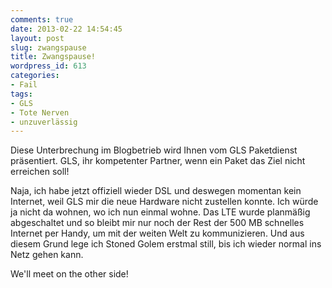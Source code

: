 ```yaml
---
comments: true
date: 2013-02-22 14:54:45
layout: post
slug: zwangspause
title: Zwangspause!
wordpress_id: 613
categories:
- Fail
tags:
- GLS
- Tote Nerven
- unzuverlässig
---
```


Diese Unterbrechung im Blogbetrieb wird Ihnen vom GLS Paketdienst präsentiert. GLS, ihr kompetenter Partner, wenn ein Paket das Ziel nicht erreichen soll! 
<!-- more -->
Naja, ich habe jetzt offiziell wieder DSL und deswegen momentan kein Internet, weil GLS mir die neue Hardware nicht zustellen konnte. Ich würde ja nicht da wohnen, wo ich nun einmal wohne. Das LTE wurde planmäßig abgeschaltet und so bleibt mir nur noch der Rest der 500 MB schnelles Internet per Handy, um mit der weiten Welt zu kommunizieren. Und aus diesem Grund lege ich Stoned Golem erstmal still, bis ich wieder normal ins Netz gehen kann. 

We'll meet on the other side!
